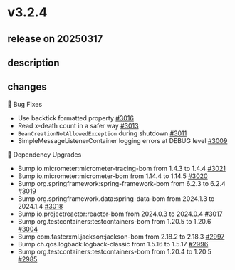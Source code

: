 # v3.2.4

## release on 20250317
## description
## changes
🐞 Bug Fixes

* Use backtick formatted property <a href="https://github.com/spring-projects/spring-amqp/issues/3016" data-hovercard-type="issue" data-hovercard-url="/spring-projects/spring-amqp/issues/3016/hovercard">#3016</a>
* Read x-death count in a safer way <a href="https://github.com/spring-projects/spring-amqp/issues/3013" data-hovercard-type="issue" data-hovercard-url="/spring-projects/spring-amqp/issues/3013/hovercard">#3013</a>
* <code>BeanCreationNotAllowedException</code> during shutdown <a href="https://github.com/spring-projects/spring-amqp/issues/3011" data-hovercard-type="issue" data-hovercard-url="/spring-projects/spring-amqp/issues/3011/hovercard">#3011</a>
* SimpleMessageListenerContainer logging errors at DEBUG level <a href="https://github.com/spring-projects/spring-amqp/issues/3009" data-hovercard-type="issue" data-hovercard-url="/spring-projects/spring-amqp/issues/3009/hovercard">#3009</a>

🔨 Dependency Upgrades

* Bump io.micrometer:micrometer-tracing-bom from 1.4.3 to 1.4.4 <a href="https://github.com/spring-projects/spring-amqp/pull/3021" data-hovercard-type="pull_request" data-hovercard-url="/spring-projects/spring-amqp/pull/3021/hovercard">#3021</a>
* Bump io.micrometer:micrometer-bom from 1.14.4 to 1.14.5 <a href="https://github.com/spring-projects/spring-amqp/pull/3020" data-hovercard-type="pull_request" data-hovercard-url="/spring-projects/spring-amqp/pull/3020/hovercard">#3020</a>
* Bump org.springframework:spring-framework-bom from 6.2.3 to 6.2.4 <a href="https://github.com/spring-projects/spring-amqp/pull/3019" data-hovercard-type="pull_request" data-hovercard-url="/spring-projects/spring-amqp/pull/3019/hovercard">#3019</a>
* Bump org.springframework.data:spring-data-bom from 2024.1.3 to 2024.1.4 <a href="https://github.com/spring-projects/spring-amqp/pull/3018" data-hovercard-type="pull_request" data-hovercard-url="/spring-projects/spring-amqp/pull/3018/hovercard">#3018</a>
* Bump io.projectreactor:reactor-bom from 2024.0.3 to 2024.0.4 <a href="https://github.com/spring-projects/spring-amqp/pull/3017" data-hovercard-type="pull_request" data-hovercard-url="/spring-projects/spring-amqp/pull/3017/hovercard">#3017</a>
* Bump org.testcontainers:testcontainers-bom from 1.20.5 to 1.20.6 <a href="https://github.com/spring-projects/spring-amqp/pull/3004" data-hovercard-type="pull_request" data-hovercard-url="/spring-projects/spring-amqp/pull/3004/hovercard">#3004</a>
* Bump com.fasterxml.jackson:jackson-bom from 2.18.2 to 2.18.3 <a href="https://github.com/spring-projects/spring-amqp/pull/2997" data-hovercard-type="pull_request" data-hovercard-url="/spring-projects/spring-amqp/pull/2997/hovercard">#2997</a>
* Bump ch.qos.logback:logback-classic from 1.5.16 to 1.5.17 <a href="https://github.com/spring-projects/spring-amqp/pull/2996" data-hovercard-type="pull_request" data-hovercard-url="/spring-projects/spring-amqp/pull/2996/hovercard">#2996</a>
* Bump org.testcontainers:testcontainers-bom from 1.20.4 to 1.20.5 <a href="https://github.com/spring-projects/spring-amqp/pull/2985" data-hovercard-type="pull_request" data-hovercard-url="/spring-projects/spring-amqp/pull/2985/hovercard">#2985</a>


